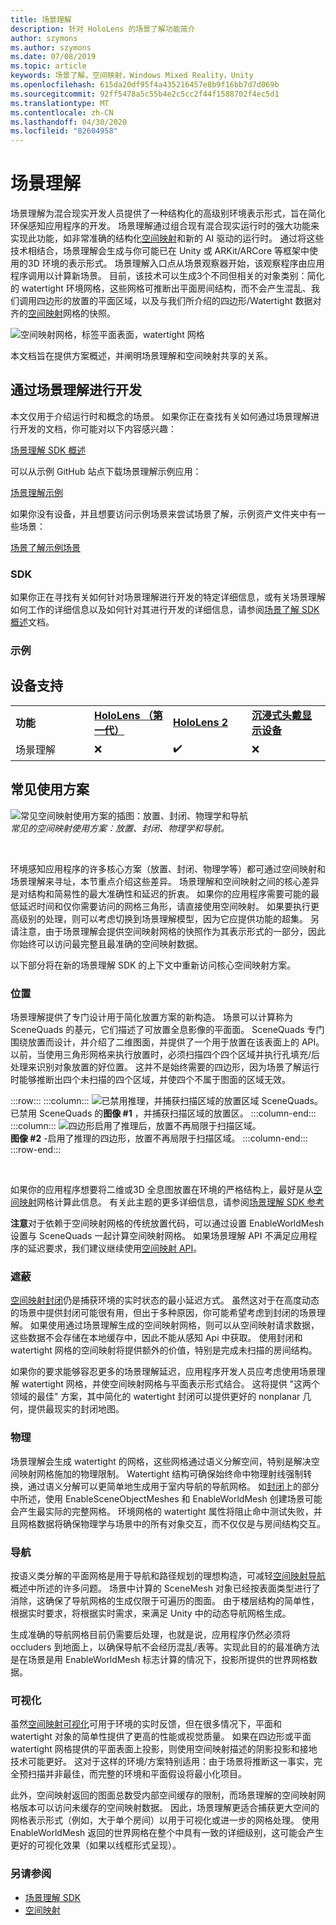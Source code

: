 ```yaml
---
title: 场景理解
description: 针对 HoloLens 的场景了解功能简介
author: szymons
ms.author: szymons
ms.date: 07/08/2019
ms.topic: article
keywords: 场景了解，空间映射，Windows Mixed Reality，Unity
ms.openlocfilehash: 615da20df95f4a435216457e8b9f16bb7d7d069b
ms.sourcegitcommit: 92ff5478a5c55b4e2c5cc2f44f1588702f4ec5d1
ms.translationtype: MT
ms.contentlocale: zh-CN
ms.lasthandoff: 04/30/2020
ms.locfileid: "82604958"
---
```

# <a name="scene-understanding"></a>场景理解

场景理解为混合现实开发人员提供了一种结构化的高级别环境表示形式，旨在简化环保感知应用程序的开发。 场景理解通过组合现有混合现实运行时的强大功能来实现此功能，如非常准确的结构化[空间映射](spatial-mapping.md)和新的 AI 驱动的运行时。 通过将这些技术相结合，场景理解会生成与你可能已在 Unity 或 ARKit/ARCore 等框架中使用的3D 环境的表示形式。 场景理解入口点从场景观察器开始，该观察程序由应用程序调用以计算新场景。 目前，该技术可以生成3个不同但相关的对象类别：简化的 watertight 环境网格，这些网格可推断出平面房间结构，而不会产生混乱、我们调用四边形的放置的平面区域，以及与我们所介绍的四边形/Watertight 数据对齐的[空间映射](spatial-mapping.md)网格的快照。

![空间映射网格，标签平面表面，watertight 网格](images/SUScenarios.png)

本文档旨在提供方案概述，并阐明场景理解和空间映射共享的关系。

## <a name="developing-with-scene-understanding"></a>通过场景理解进行开发

本文仅用于介绍运行时和概念的场景。 如果你正在查找有关如何通过场景理解进行开发的文档，你可能对以下内容感兴趣：

[场景理解 SDK 概述](scene-understanding-SDK.md)

可以从示例 GitHub 站点下载场景理解示例应用：

[场景理解示例](https://github.com/microsoft/MixedReality-SceneUnderstanding-Samples)

如果你没有设备，并且想要访问示例场景来尝试场景了解，示例资产文件夹中有一些场景：

[场景了解示例场景](https://github.com/sceneunderstanding-microsoft/unitysample/tree/master/Assets/Resources/SerializedScenesForPCPath)

### <a name="sdk"></a>SDK

如果你正在寻找有关如何针对场景理解进行开发的特定详细信息，或有关场景理解如何工作的详细信息以及如何针对其进行开发的详细信息，请参阅[场景了解 SDK 概述](scene-understanding-SDK.md)文档。


### <a name="sample"></a>示例


## <a name="device-support"></a>设备支持

<table>
    <colgroup>
    <col width="25%" />
    <col width="25%" />
    <col width="25%" />
    <col width="25%" />
    </colgroup>
    <tr>
        <td><strong>功能</strong></td>
        <td><a href="hololens-hardware-details.md"><strong>HoloLens （第一代）</strong></a></td>
        <td><a href="https://docs.microsoft.com/hololens/hololens2-hardware"><strong>HoloLens 2</strong></td>
        <td><a href="immersive-headset-hardware-details.md"><strong>沉浸式头戴显示设备</strong></a></td>
    </tr>
     <tr>
        <td>场景理解</td>
        <td>❌</td>
        <td>✔️</td>
        <td>❌</td>
    </tr>
</table>

## <a name="common-usage-scenarios"></a>常见使用方案

![常见空间映射使用方案的插图：放置、封闭、物理学和导航](images/sm-concepts-1000px.png)<br>
*常见的空间映射使用方案：放置、封闭、物理学和导航。*

<br>

环境感知应用程序的许多核心方案（放置、封闭、物理学等）都可通过空间映射和场景理解来寻址，本节重点介绍这些差异。 场景理解和空间映射之间的核心差异是对结构和简易性的最大准确性和延迟的折衷。 如果你的应用程序需要可能的最低延迟时间和仅你需要访问的网格三角形，请直接使用空间映射。 如果要执行更高级别的处理，则可以考虑切换到场景理解模型，因为它应提供功能的超集。 另请注意，由于场景理解会提供空间映射网格的快照作为其表示形式的一部分，因此你始终可以访问最完整且最准确的空间映射数据。

以下部分将在新的场景理解 SDK 的上下文中重新访问核心空间映射方案。

### <a name="placement"></a>位置

场景理解提供了专门设计用于简化放置方案的新构造。 场景可以计算称为 SceneQuads 的基元，它们描述了可放置全息影像的平面面。 SceneQuads 专门围绕放置而设计，并介绍了二维图面，并提供了一个用于放置在该表面上的 API。 以前，当使用三角形网格来执行放置时，必须扫描四个四个区域并执行孔填充/后处理来识别对象放置的好位置。 这并不是始终需要的四边形，因为场景了解运行时能够推断出四个未扫描的四个区域，并使四个不属于图面的区域无效。

:::row:::
    :::column:::
       ![已禁用推理，并捕获扫描区域的放置区域 SceneQuads。](images/SUQuads.png)<br>
       已禁用 SceneQuads 的**图像 #1** ，并捕获扫描区域的放置区。
    :::column-end:::
        :::column:::
       ![四边形启用了推理后，放置不再局限于扫描区域。](images/SUWatertight.png)<br>
        **图像 #2** -启用了推理的四边形，放置不再局限于扫描区域。
    :::column-end:::
:::row-end:::

<br>


如果你的应用程序想要将二维或3D 全息图放置在环境的严格结构上，最好是从[空间映射](spatial-mapping.md)网格计算此信息。 有关此主题的更多详细信息，请参阅[场景理解 SDK 参考](scene-understanding-SDK.md)

**注意**对于依赖于空间映射网格的传统放置代码，可以通过设置 EnableWorldMesh 设置与 SceneQuads 一起计算空间映射网格。 如果场景理解 API 不满足应用程序的延迟要求，我们建议继续使用[空间映射 API](spatial-mapping.md#placement)。

### <a name="occlusion"></a>遮蔽

[空间映射封闭](spatial-mapping.md#occlusion)仍是捕获环境的实时状态的最小延迟方式。 虽然这对于在高度动态的场景中提供封闭可能很有用，但出于多种原因，你可能希望考虑到封闭的场景理解。 如果使用通过场景理解生成的空间映射网格，则可以从空间映射请求数据，这些数据不会存储在本地缓存中，因此不能从感知 Api 中获取。 使用封闭和 watertight 网格的空间映射将提供额外的价值，特别是完成未扫描的房间结构。

如果你的要求能够容忍更多的场景理解延迟，应用程序开发人员应考虑使用场景理解 watertight 网格，并使空间映射网格与平面表示形式结合。 这将提供 "这两个领域的最佳" 方案，其中简化的 watertight 封闭可以提供更好的 nonplanar 几何，提供最现实的封闭地图。

### <a name="physics"></a>物理

场景理解会生成 watertight 的网格，这些网格通过语义分解空间，特别是解决空间映射网格施加的物理限制。 Watertight 结构可确保始终命中物理射线强制转换，通过语义分解可以更简单地生成用于室内导航的导航网格。 如[封闭](#occlusion)上的部分中所述，使用 EnableSceneObjectMeshes 和 EnableWorldMesh 创建场景可能会产生最实际的完整网格。 环境网格的 watertight 属性将阻止命中测试失败，并且网格数据将确保物理学与场景中的所有对象交互，而不仅仅是与房间结构交互。

### <a name="navigation"></a>导航

按语义类分解的平面网格是用于导航和路径规划的理想构造，可减轻[空间映射导航](spatial-mapping.md#navigation)概述中所述的许多问题。 场景中计算的 SceneMesh 对象已经按表面类型进行了消除，这确保了导航网格的生成仅限于可遍历的图面。 由于楼层结构的简单性，根据实时要求，将根据实时需求，来满足 Unity 中的动态导航网格生成。

生成准确的导航网格目前仍需要后处理，也就是说，应用程序仍然必须将 occluders 到地面上，以确保导航不会经历混乱/表等。实现此目的的最准确方法是在场景是用 EnableWorldMesh 标志计算的情况下，投影所提供的世界网格数据。

### <a name="visualization"></a>可视化

虽然[空间映射可视化](spatial-mapping.md#visualization)可用于环境的实时反馈，但在很多情况下，平面和 watertight 对象的简单性提供了更高的性能或视觉质量。 如果在四边形或平面 watertight 网格提供的平面表面上投影，则使用空间映射描述的阴影投影和接地技术可能更好。 这对于这样的环境/方案特别适用：由于场景将推断这一事实，完全预扫描并非最佳，而完整的环境和平面假设将最小化项目。

此外，空间映射返回的图面总数受内部空间缓存的限制，而场景理解的空间映射网格版本可以访问未缓存的空间映射数据。 因此，场景理解更适合捕获更大空间的网格表示形式（例如，大于单个房间）以用于可视化或进一步的网格处理。 使用 EnableWorldMesh 返回的世界网格在整个中具有一致的详细级别，这可能会产生更好的可视化效果（如果以线框形式呈现）。

### <a name="see-also"></a>另请参阅

* [场景理解 SDK](scene-understanding-SDK.md)
* [空间映射](spatial-mapping.md)
